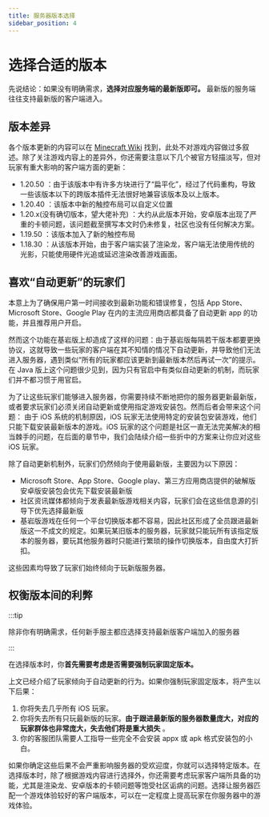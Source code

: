 ```yaml
---
title: 服务器版本选择
sidebar_position: 4
---
```


# 选择合适的版本

先说结论：如果没有明确需求，**选择对应服务端的最新版即可。** 最新版的服务端往往支持最新版的客户端进入。

## 版本差异

各个版本更新的内容可以在 [Minecraft Wiki](https://zh.minecraft.wiki) 找到，此处不对游戏内容做过多叙述。除了关注游戏内容上的差异外，你还需要注意以下几个被官方轻描淡写，但对玩家有重大影响的客户端方面的更新：

- 1.20.50 ：由于该版本中有许多方块进行了“扁平化”，经过了代码重构，导致一些该版本以下的跨版本插件无法很好地兼容该版本及以上版本。
- 1.20.40 ：该版本中新的触控布局可以自定义位置
- 1.20.x(没有确切版本，望大佬补充) ：大约从此版本开始，安卓版本出现了严重的卡顿问题，该问题截至撰写本文时仍未修复，社区也没有任何解决方案。
- 1.19.50 ：该版本加入了新的触控布局
- 1.18.30 ：从该版本开始，由于客户端实装了渲染龙，客户端无法使用传统的光影，只能使用硬件光追或延迟渲染改善游戏画面。

## 喜欢“自动更新”的玩家们

本意上为了确保用户第一时间接收到最新功能和错误修复，包括 App Store、Microsoft Store、Google Play 在内的主流应用商店都具备了自动更新 app 的功能，并且推荐用户开启。

然而这个功能在基岩版上却造成了这样的问题：由于基岩版每隔若干版本都要更换协议，这就导致一些玩家的客户端在其不知情的情况下自动更新，并导致他们无法进入服务器，遇到类似“所有的玩家都应该更新到最新版本然后再试一次”的提示。在 Java 版上这个问题很少见到，因为只有官启中有类似自动更新的机制，而玩家们并不都习惯于用官启。

为了让这些玩家们能够进入服务器，你需要持续不断地把你的服务器更新最新版，或者要求玩家们必须关闭自动更新或使用指定游戏安装包。然而后者会带来这个问题：
由于 iOS 系统的机制原因，iOS 玩家无法使用特定的安装包安装游戏，他们只能下载安装最新版本的游戏。iOS 玩家的这个问题是社区一直无法完美解决的相当棘手的问题，在后面的章节中，我们会陆续介绍一些折中的方案来让你应对这些 iOS 玩家。

除了自动更新机制外，玩家们仍然倾向于使用最新版，主要因为以下原因：

- Microsoft Store、App Store、Google play、第三方应用商店提供的破解版安卓版安装包会优先下载安装最新版
- 社区资讯媒体都倾向于发表最新版游戏相关内容，玩家们会在这些信息源的引导下优先选择最新版
- 基岩版游戏在任何一个平台切换版本都不容易，因此社区形成了全员跟进最新版这一不成文的规定。如果玩某旧版本的服务器，玩家就只能玩所有该指定版本的服务器，要玩其他服务器时只能进行繁琐的操作切换版本，自由度大打折扣。

这些因素均导致了玩家们始终倾向于玩新版服务器。

## 权衡版本间的利弊

:::tip

除非你有明确需求，任何新手服主都应选择支持最新版客户端加入的服务器

:::

在选择版本时，你**首先需要考虑是否需要强制玩家固定版本。**

上文已经介绍了玩家倾向于自动更新的行为。如果你强制玩家固定版本，将产生以下后果：

1. 你将失去几乎所有 iOS 玩家。
2. 你将失去所有只玩最新版的玩家。**由于跟进最新版的服务器数量庞大，对应的玩家群体也非常庞大，失去他们将是重大损失** 。
3. 你的客服团队需要人工指导一些完全不会安装 appx 或 apk 格式安装包的小白。

如果你确定这些后果不会严重影响服务器的受欢迎度，你就可以选择特定版本。在选择版本时，除了根据游戏内容进行选择外，你还需要考虑玩家客户端所具备的功能，尤其是渲染龙、安卓版本的卡顿问题等饱受社区诟病的问题。选择让服务器匹配一个游戏体验较好的客户端版本，可以在一定程度上提高玩家在你服务器中的游戏体验。
